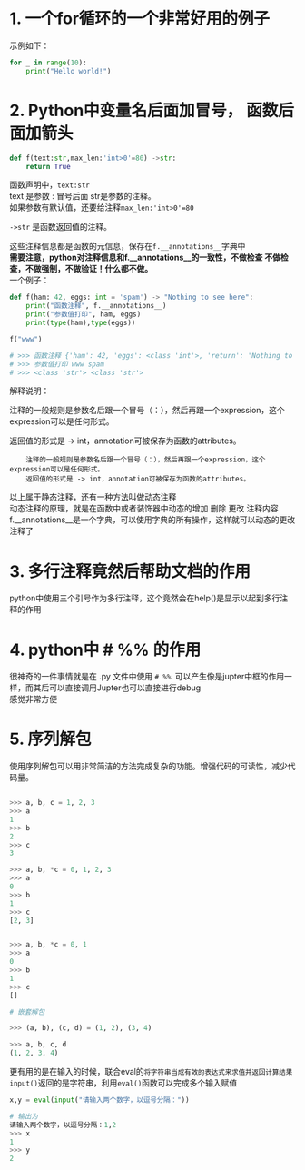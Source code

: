 # 1. 一个for循环的一个非常好用的例子

示例如下：
```python
for _ in range(10):
    print("Hello world!")
```

# 2. Python中变量名后面加冒号， 函数后面加箭头

```python
def f(text:str,max_len:'int>0'=80) ->str:
    return True
```

函数声明中，`text:str`  
text 是参数 : 冒号后面  str是参数的注释。  
如果参数有默认值，还要给注释`max_len:'int>0'=80`

`->str` 是函数返回值的注释。

这些注释信息都是函数的元信息，保存在`f.__annotations__`字典中   
**需要注意，python对注释信息和f.__annotations__的一致性，不做检查
不做检查，不做强制，不做验证！什么都不做。**   
一个例子：
```python
def f(ham: 42, eggs: int = 'spam') -> "Nothing to see here":
    print("函数注释", f.__annotations__)
    print("参数值打印", ham, eggs)
    print(type(ham),type(eggs))

f("www")

# >>> 函数注释 {'ham': 42, 'eggs': <class 'int'>, 'return': 'Nothing to see here'}
# >>> 参数值打印 www spam
# >>> <class 'str'> <class 'str'>

```
解释说明：

注释的一般规则是参数名后跟一个冒号（：），然后再跟一个expression，这个expression可以是任何形式。

返回值的形式是 -> int，annotation可被保存为函数的attributes。

        注释的一般规则是参数名后跟一个冒号（：），然后再跟一个expression，这个expression可以是任何形式。   
        返回值的形式是 -> int，annotation可被保存为函数的attributes。

以上属于静态注释，还有一种方法叫做动态注释  
动态注释的原理，就是在函数中或者装饰器中动态的增加 删除 更改 注释内容    
f.__annotations__是一个字典，可以使用字典的所有操作，这样就可以动态的更改注释了  

# 3. 多行注释竟然后帮助文档的作用

python中使用三个引号作为多行注释，这个竟然会在help()是显示以起到多行注释的作用

# 4. python中 # %% 的作用

很神奇的一件事情就是在 .py 文件中使用
`# %% `可以产生像是jupter中框的作用一样，而其后可以直接调用Jupter也可以直接进行debug  
感觉非常方便

# 5. 序列解包

使用序列解包可以用非常简洁的方法完成复杂的功能。增强代码的可读性，减少代码量。

```python

>>> a, b, c = 1, 2, 3
>>> a
1
>>> b
2
>>> c
3

>>> a, b, *c = 0, 1, 2, 3
>>> a
0
>>> b
1
>>> c
[2, 3]


>>> a, b, *c = 0, 1
>>> a
0
>>> b
1
>>> c
[]

# 嵌套解包

>>> (a, b), (c, d) = (1, 2), (3, 4)

>>> a, b, c, d
(1, 2, 3, 4)
```

更有用的是在输入的时候，联合eval的`将字符串当成有效的表达式来求值并返回计算结果 `  
`input()`返回的是字符串，利用`eval()`函数可以完成多个输入赋值  
```python
x,y = eval(input("请输入两个数字，以逗号分隔："))

# 输出为
请输入两个数字，以逗号分隔：1,2
>>> x
1
>>> y
2
```